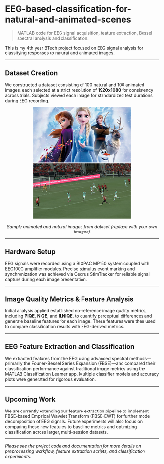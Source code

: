 # EEG-based-classification-for-natural-and-animated-scenes

> MATLAB code for EEG signal acquisition, feature extraction, Bessel spectral analysis and classification.

This is my 4th year BTech project focused on EEG signal analysis for classifying responses to natural and animated images.

---

## Dataset Creation

We constructed a dataset consisting of 100 natural and 100 animated images, each selected at a strict resolution of **1920x1080** for consistency across trials. Subjects viewed each image for standardized test durations during EEG recording.

<p align="center">
  <img src="1.png" alt="Animated Image Example" width="320"/>
  <img src="bd.png" alt="Natural Image Example" width="320"/>
</p>
<p align="center">
  <em>Sample animated and natural images from dataset (replace with your own images)</em>
</p>

---

## Hardware Setup

EEG signals were recorded using a BIOPAC MP150 system coupled with EEG100C amplifier modules. Precise stimulus event marking and synchronization was achieved via Cedrus StimTracker for reliable signal capture during each image presentation.

---

## Image Quality Metrics & Feature Analysis

Initial analysis applied established no-reference image quality metrics, including **PIQE**, **NIQE**, and **ILNIQE**, to quantify perceptual differences and generate baseline features for each image. These features were then used to compare classification results with EEG-derived metrics.

---

## EEG Feature Extraction and Classification

We extracted features from the EEG using advanced spectral methods—primarily the Fourier-Bessel Series Expansion (FBSE)—and compared their classification performance against traditional image metrics using the MATLAB Classification Learner app. Multiple classifier models and accuracy plots were generated for rigorous evaluation.

---

## Upcoming Work

We are currently extending our feature extraction pipeline to implement FBSE-based Empirical Wavelet Transform (FBSE-EWT) for further mode decomposition of EEG signals. Future experiments will also focus on comparing these new features to baseline metrics and optimizing classification across larger, multi-session datasets.

---

*Please see the project code and documentation for more details on preprocessing workflow, feature extraction scripts, and classification experiments.*




